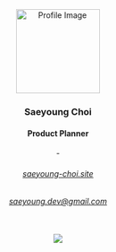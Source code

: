 <div align="center">

<img src="https://storage.googleapis.com/elice_04/private/logo.png" alt="Profile Image" width="150" height="150" />

### Saeyoung Choi
#### Product Planner

<p>-</p>

###### [saeyoung-choi.site](https://www.saeyoung-choi.site)
###### saeyoung.dev@gmail.com

<br/>

<a href="https://hits.seeyoufarm.com">
  <img src="https://hits.seeyoufarm.com/api/count/incr/badge.svg?url=https%3A%2F%2Fgithub.com%effysogood&count_bg=%23000000&title_bg=%23000000&icon=github.svg&icon_color=%23FFFFFF&title=Github&edge_flat=true"/>
</a>

</div>
